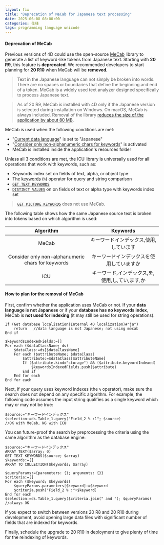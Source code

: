 ```yaml
---
layout: fix
title: "Deprecation of MeCab for Japanese text processing"
date: 2025-06-08 08:00:00
categories: 仕様
tags: programming language unicode
---
```


####  Deprecation of MeCab

Previous versions of 4D could use the open-source [MeCab](https://developer.4d.com/docs/settings/database#support-of-mecab-japanese-version) library to generate a list of keyword-like tokens from Japanese text. Starting with **20 R9**, this feature is **deprecated**. We recommended developers to start planning for **20 R10** when MeCab will be **removed**. 

> Text in the Japanese language can not simply be broken into words. There are no spaces or boundaries that define the beginning and end of a token. MeCab is a widely used text analyzer designed specifically to process Japanese text.

> As of 20 R9, MeCab is installed with 4D only if the Japanese version is selected during installation on Windows. On macOS, MeCab is always included. Removal of the library [reduces the size of the application by about 80 MB](https://blog.4d.com/reduce-your-4d-apps-size-with-these-new-features/).

MeCab is used when the following conditions are met:

* "[Current data language](https://developer.4d.com/docs/settings/database#support-of-mecab-japanese-version)" is set to "Japanese"  
* "[Consider only non-alphanumeric chars for keywords](https://developer.4d.com/docs/settings/database#support-of-mecab-japanese-version)" is activated 
* MeCab is installed inside the application's resources folder

Unless all 3 conditions are met, the ICU library is universally used for all operations that work with keywords, such as:

* Keywords index set on fields of text, alpha, or object type
* The [keywords](https://developer.4d.com/docs/Concepts/string#keywords) (`%`) operator for query and string comparison
* [`GET TEXT KEYWORDS`](https://developer.4d.com/docs/commands/get-text-keywords)
* [`DISTINCT VALUES`](https://developer.4d.com/docs/commands/distinct-values) on on fields of text or alpha type with keywords index set

> [`GET PICTURE KEYWORDS`](https://developer.4d.com/docs/commands/get-picture-keywords) does not use MeCab.

The following table shows how the same Japanese source text is broken into tokens based on which algorithm is used:

|Algorithm|Keywords|
|:-:|:-:|
|MeCab|キーワードインデックス,使用,しています|
|Consider only non-alphanumeric chars for keywords|キーワードインデックスを使用していますか|
|ICU|キーワード,インデックス,を,使用,し,てい,ます,か|

#### How to plan for the removal of MeCab

First, confirm whether the application uses MeCab or not. If your **data language is not Japanese** or if your **database has no keywords index**, MeCab is **not used for indexing** (it may still be used for string operations).

```4d
If (Get database localization(Internal 4D localization)#"ja")
	return   //data language is not Japanese; not using mecab
End if 

$keywordsIndexedFields:=[]
For each ($dataClassName; ds)
	$dataClass:=ds[$dataClassName]
	For each ($attributeName; $dataClass)
		$attribute:=$dataClass[$attributeName]
		If ($attribute.kind="storage") && ($attribute.keywordIndexed)
			$keywordsIndexedFields.push($attribute)
		End if 
	End for each 
End for each 
```

Next, if your query uses keyword indexes (the `%` operator), make sure the search does not depend on any specific algorithm. For example, the following code assumes the input string qualifies as a single keyword which may or may not be true:

```4d
$source:="キーワードインデックス"
$selection:=ds.Table_1.query("Field_2 % :1"; $source)
//OK with MeCab, NG with ICU
```

You can future-proof the search by preprocessing the criteria using the same algorithm as the database engine:

```4d
$source:="キーワードインデックス"
ARRAY TEXT($array; 0)
GET TEXT KEYWORDS($source; $array)
$keywords:=[]
ARRAY TO COLLECTION($keywords; $array)

$queryParams:={parameters: {}; arguments: {}}
$criteria:=[]
For each ($keyword; $keywords)
	$queryParams.parameters[$keyword]:=$keyword
	$criteria.push("Field_2 % :"+$keyword)
End for each 
$selection:=ds.Table_1.query($criteria.join(" and "); $queryParams)
//always OK
```

If you expect to switch between versions 20 R8 and 20 R10 during development, avoid opening large data files with significant number of fields that are indexed for keywords. 

Finally, schedule the upgrade to 20 R10 in deployment to give plenty of time for the reindexing of keywords. 